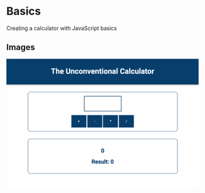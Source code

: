 # Basics

Creating a calculator with JavaScript basics

## Images

![MockUp](https://github.com/DiogoCastroSilva/javascript/blob/master/basics/assets/images/calculator.png)